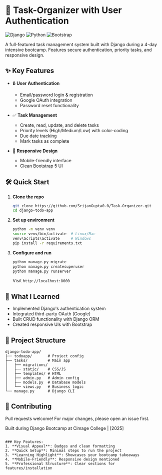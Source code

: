# 🚀 Task-Organizer with User Authentication

![Django](https://img.shields.io/badge/Django-092E20?logo=django&logoColor=white)
![Python](https://img.shields.io/badge/Python-3776AB?logo=python&logoColor=white)
![Bootstrap](https://img.shields.io/badge/Bootstrap-563D7C?logo=bootstrap&logoColor=white)

A full-featured task management system built with Django during a 4-day intensive bootcamp. Features secure authentication, priority tasks, and responsive design.

## ✨ Key Features

- 🔒 **User Authentication**
  - Email/password login & registration
  - Google OAuth integration
  - Password reset functionality

- ✅ **Task Management**
  - Create, read, update, and delete tasks
  - Priority levels (High/Medium/Low) with color-coding
  - Due date tracking
  - Mark tasks as complete

- 📱 **Responsive Design**
  - Mobile-friendly interface
  - Clean Bootstrap 5 UI

## 🛠️ Quick Start

1. **Clone the repo**
   ```bash
   git clone https://github.com/SrijanGupta0-0/Task-Organizer.git
   cd django-todo-app
   ```

2. **Set up environment**
   ```bash
   python -m venv venv
   source venv/bin/activate  # Linux/Mac
   venv\Scripts\activate     # Windows
   pip install -r requirements.txt
   ```

3. **Configure and run**
   ```bash
   python manage.py migrate
   python manage.py createsuperuser
   python manage.py runserver
   ```
   Visit `http://localhost:8000`


## 🌟 What I Learned

- Implemented Django's authentication system
- Integrated third-party OAuth (Google)
- Built CRUD functionality with Django ORM
- Created responsive UIs with Bootstrap

## 📂 Project Structure

```
django-todo-app/
├── todoapp/       # Project config
├── tasks/         # Main app
│   ├── migrations/
│   ├── static/    # CSS/JS
│   ├── templates/ # HTML
│   ├── admin.py   # Admin config
│   ├── models.py  # Database models
│   └── views.py   # Business logic
└── manage.py      # Django CLI
```

## 🤝 Contributing

Pull requests welcome! For major changes, please open an issue first.


Built during Django Bootcamp at Cimage College | [2025]
```

### Key Features:
1. **Visual Appeal**: Badges and clean formatting
2. **Quick Setup**: Minimal steps to run the project
3. **Learning Highlight**: Showcases your bootcamp takeaways
4. **Mobile-Friendly**: Responsive design mentioned
5. **Professional Structure**: Clear sections for features/installation

